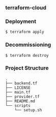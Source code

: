 ### terraform-cloud

### Deployment
```
$ terraform apply
```

### Decommissioning
```
$ terraform destroy
```

### Project Structure
```
.
├── backend.tf
├── LICENSE
├── main.tf
├── provider.tf
├── README.md
└── scripts
    └── setup.sh
```
